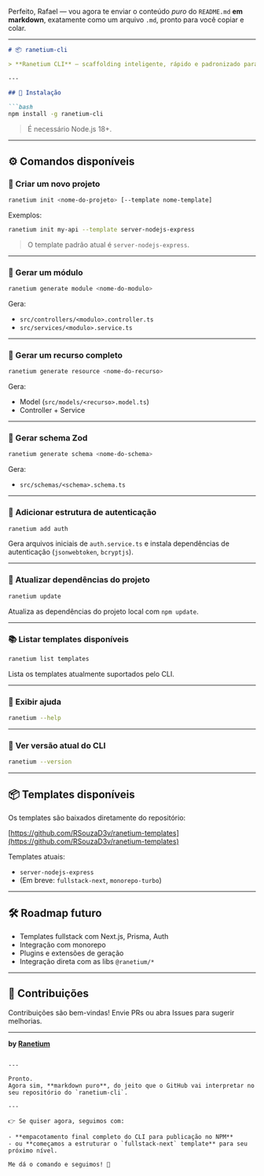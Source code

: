 Perfeito, Rafael — vou agora te enviar o conteúdo *puro* do `README.md` **em markdown**, exatamente como um arquivo `.md`, pronto para você copiar e colar.

---

````markdown
# 📦 ranetium-cli

> **Ranetium CLI** — scaffolding inteligente, rápido e padronizado para iniciar e manter projetos com a stack Ranetium.

---

## 🚀 Instalação

```bash
npm install -g ranetium-cli
````

> É necessário Node.js 18+.

---

## ⚙️ Comandos disponíveis

### 🔨 Criar um novo projeto

```bash
ranetium init <nome-do-projeto> [--template nome-template]
```

Exemplos:

```bash
ranetium init my-api --template server-nodejs-express
```

> O template padrão atual é `server-nodejs-express`.

---

### 🧱 Gerar um módulo

```bash
ranetium generate module <nome-do-modulo>
```

Gera:

* `src/controllers/<modulo>.controller.ts`
* `src/services/<modulo>.service.ts`

---

### 🔧 Gerar um recurso completo

```bash
ranetium generate resource <nome-do-recurso>
```

Gera:

* Model (`src/models/<recurso>.model.ts`)
* Controller + Service

---

### 📄 Gerar schema Zod

```bash
ranetium generate schema <nome-do-schema>
```

Gera:

* `src/schemas/<schema>.schema.ts`

---

### 🔐 Adicionar estrutura de autenticação

```bash
ranetium add auth
```

Gera arquivos iniciais de `auth.service.ts` e instala dependências de autenticação (`jsonwebtoken`, `bcryptjs`).

---

### 🔄 Atualizar dependências do projeto

```bash
ranetium update
```

Atualiza as dependências do projeto local com `npm update`.

---

### 📚 Listar templates disponíveis

```bash
ranetium list templates
```

Lista os templates atualmente suportados pelo CLI.

---

### 📖 Exibir ajuda

```bash
ranetium --help
```

---

### 🔢 Ver versão atual do CLI

```bash
ranetium --version
```

---

## 📦 Templates disponíveis

Os templates são baixados diretamente do repositório:

[https://github.com/RSouzaD3v/ranetium-templates](https://github.com/RSouzaD3v/ranetium-templates)

Templates atuais:

* `server-nodejs-express`
* (Em breve: `fullstack-next`, `monorepo-turbo`)

---

## 🛠 Roadmap futuro

* Templates fullstack com Next.js, Prisma, Auth
* Integração com monorepo
* Plugins e extensões de geração
* Integração direta com as libs `@ranetium/*`

---

## 🙏 Contribuições

Contribuições são bem-vindas!
Envie PRs ou abra Issues para sugerir melhorias.

---

**by [Ranetium](https://github.com/RSouzaD3v)**

```

---

Pronto.  
Agora sim, **markdown puro**, do jeito que o GitHub vai interpretar no seu repositório do `ranetium-cli`.

---

👉 Se quiser agora, seguimos com:

- **empacotamento final completo do CLI para publicação no NPM**
- ou **começamos a estruturar o `fullstack-next` template** para seu próximo nível.

Me dá o comando e seguimos! 🚀
```
